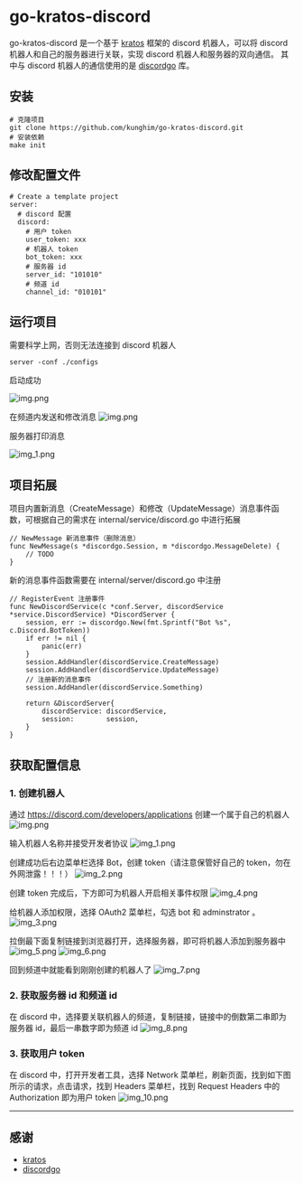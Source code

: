# go-kratos-discord
go-kratos-discord 是一个基于 [kratos](https://github.com/go-kratos/kratos) 框架的 discord 机器人，可以将 discord 机器人和自己的服务器进行关联，实现 discord 机器人和服务器的双向通信。
其中与 discord 机器人的通信使用的是 [discordgo](https://github.com/bwmarrin/discordgo) 库。

## 安装
```
# 克隆项目
git clone https://github.com/kunghim/go-kratos-discord.git
# 安装依赖
make init
```
## 修改配置文件
```
# Create a template project
server: 
  # discord 配置
  discord:
    # 用户 token
    user_token: xxx
    # 机器人 token
    bot_token: xxx
    # 服务器 id
    server_id: "101010"
    # 频道 id
    channel_id: "010101"
```

## 运行项目
需要科学上网，否则无法连接到 discord 机器人
```
server -conf ./configs
```
启动成功

![img.png](doc/image/start_success.png)

在频道内发送和修改消息
![img.png](doc/image/send.png)

服务器打印消息

![img_1.png](doc/image/print.png)
## 项目拓展
项目内置新消息（CreateMessage）和修改（UpdateMessage）消息事件函数，可根据自己的需求在 internal/service/discord.go 中进行拓展
```
// NewMessage 新消息事件（删除消息）
func NewMessage(s *discordgo.Session, m *discordgo.MessageDelete) {
    // TODO
}
```
新的消息事件函数需要在 internal/server/discord.go 中注册
```
// RegisterEvent 注册事件
func NewDiscordService(c *conf.Server, discordService *service.DiscordService) *DiscordServer {
	session, err := discordgo.New(fmt.Sprintf("Bot %s", c.Discord.BotToken))
	if err != nil {
		panic(err)
	}
	session.AddHandler(discordService.CreateMessage)
	session.AddHandler(discordService.UpdateMessage)
	// 注册新的消息事件
	session.AddHandler(discordService.Something)
	
	return &DiscordServer{
		discordService: discordService,
		session:        session,
	}
}
```

## 获取配置信息
### 1. 创建机器人
通过 https://discord.com/developers/applications 创建一个属于自己的机器人
![img.png](doc/image/img.png)

输入机器人名称并接受开发者协议
![img_1.png](doc/image/img_1.png)

创建成功后右边菜单栏选择 Bot，创建 token（请注意保管好自己的 token，勿在外网泄露！！！）
![img_2.png](doc/image/img_2.png)

创建 token 完成后，下方即可为机器人开启相关事件权限
![img_4.png](doc/image/img_4.png)

给机器人添加权限，选择 OAuth2 菜单栏，勾选 bot 和 adminstrator 。
![img_3.png](doc/image/img_3.png)

拉倒最下面复制链接到浏览器打开，选择服务器，即可将机器人添加到服务器中
![img_5.png](doc/image/img_5.png)
![img_6.png](doc/image/img_6.png)

回到频道中就能看到刚刚创建的机器人了
![img_7.png](doc/image/img_7.png)

### 2. 获取服务器 id 和频道 id
在 discord 中，选择要关联机器人的频道，复制链接，链接中的倒数第二串即为服务器 id，最后一串数字即为频道 id
![img_8.png](doc/image/img_8.png)
### 3. 获取用户 token
在 discord 中，打开开发者工具，选择 Network 菜单栏，刷新页面，找到如下图所示的请求，点击请求，找到 Headers 菜单栏，找到 Request Headers 中的 Authorization 即为用户 token
![img_10.png](doc/image/img_10.png)

---

## 感谢
- [kratos](https://github.com/go-kratos/kratos)
- [discordgo](https://github.com/bwmarrin/discordgo)